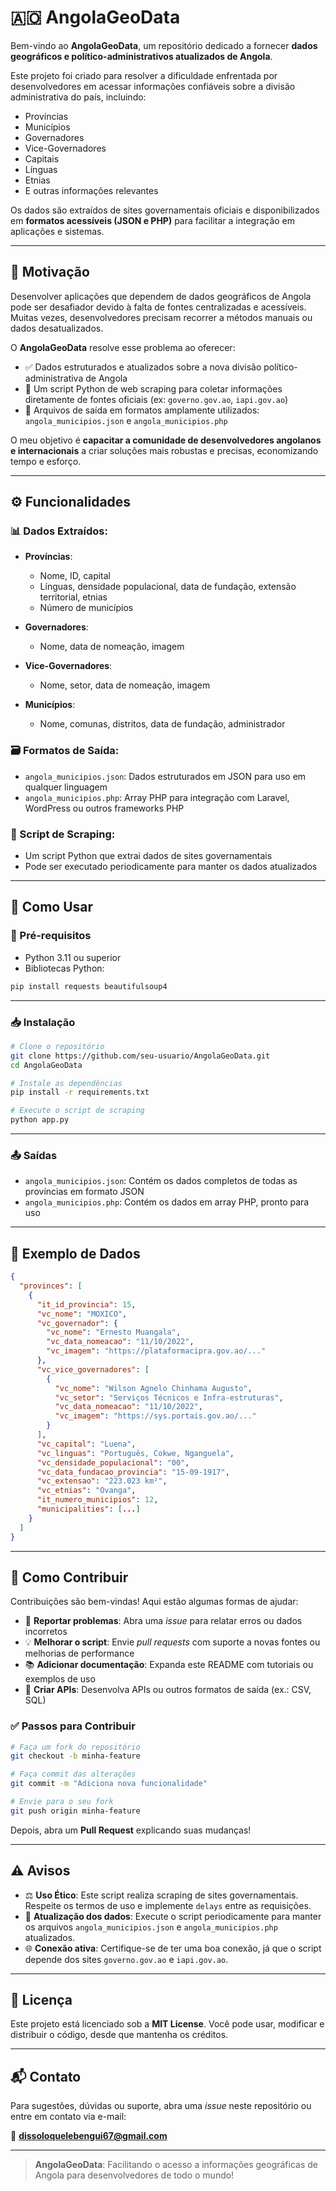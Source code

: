 # 🇦🇴 AngolaGeoData

Bem-vindo ao **AngolaGeoData**, um repositório dedicado a fornecer **dados geográficos e político-administrativos atualizados de Angola**.

Este projeto foi criado para resolver a dificuldade enfrentada por desenvolvedores em acessar informações confiáveis sobre a divisão administrativa do país, incluindo:

- Províncias
- Municípios
- Governadores
- Vice-Governadores
- Capitais
- Línguas
- Etnias
- E outras informações relevantes

Os dados são extraídos de sites governamentais oficiais e disponibilizados em **formatos acessíveis (JSON e PHP)** para facilitar a integração em aplicações e sistemas.

---

## 🎯 Motivação

Desenvolver aplicações que dependem de dados geográficos de Angola pode ser desafiador devido à falta de fontes centralizadas e acessíveis. Muitas vezes, desenvolvedores precisam recorrer a métodos manuais ou dados desatualizados.

O **AngolaGeoData** resolve esse problema ao oferecer:

- ✅ Dados estruturados e atualizados sobre a nova divisão político-administrativa de Angola
- 🐍 Um script Python de web scraping para coletar informações diretamente de fontes oficiais (ex: `governo.gov.ao`, `iapi.gov.ao`)
- 📁 Arquivos de saída em formatos amplamente utilizados: `angola_municipios.json` e `angola_municipios.php`

O meu objetivo é **capacitar a comunidade de desenvolvedores angolanos e internacionais** a criar soluções mais robustas e precisas, economizando tempo e esforço.

---

## ⚙️ Funcionalidades

### 📊 Dados Extraídos:

- **Províncias**:
  - Nome, ID, capital
  - Línguas, densidade populacional, data de fundação, extensão territorial, etnias
  - Número de municípios

- **Governadores**:
  - Nome, data de nomeação, imagem

- **Vice-Governadores**:
  - Nome, setor, data de nomeação, imagem

- **Municípios**:
  - Nome, comunas, distritos, data de fundação, administrador

### 🗃️ Formatos de Saída:

- `angola_municipios.json`: Dados estruturados em JSON para uso em qualquer linguagem
- `angola_municipios.php`: Array PHP para integração com Laravel, WordPress ou outros frameworks PHP

### 🧠 Script de Scraping:

- Um script Python que extrai dados de sites governamentais
- Pode ser executado periodicamente para manter os dados atualizados

---

## 🚀 Como Usar

### 📌 Pré-requisitos

- Python 3.11 ou superior
- Bibliotecas Python:
  
```bash
pip install requests beautifulsoup4
````

---

### 📥 Instalação

```bash
# Clone o repositório
git clone https://github.com/seu-usuario/AngolaGeoData.git
cd AngolaGeoData

# Instale as dependências
pip install -r requirements.txt

# Execute o script de scraping
python app.py
```

---

### 📤 Saídas

* `angola_municipios.json`: Contém os dados completos de todas as províncias em formato JSON
* `angola_municipios.php`: Contém os dados em array PHP, pronto para uso

---

## 🧾 Exemplo de Dados

```json
{
  "provinces": [
    {
      "it_id_provincia": 15,
      "vc_nome": "MOXICO",
      "vc_governador": {
        "vc_nome": "Ernesto Muangala",
        "vc_data_nomeacao": "11/10/2022",
        "vc_imagem": "https://plataformacipra.gov.ao/..."
      },
      "vc_vice_governadores": [
        {
          "vc_nome": "Wilson Agnelo Chinhama Augusto",
          "vc_setor": "Serviços Técnicos e Infra-estruturas",
          "vc_data_nomeacao": "11/10/2022",
          "vc_imagem": "https://sys.portais.gov.ao/..."
        }
      ],
      "vc_capital": "Luena",
      "vc_linguas": "Português, Cokwe, Nganguela",
      "vc_densidade_populacional": "00",
      "vc_data_fundacao_provincia": "15-09-1917",
      "vc_extensao": "223.023 km²",
      "vc_etnias": "Ovanga",
      "it_numero_municipios": 12,
      "municipalities": [...]
    }
  ]
}
```

---

## 🤝 Como Contribuir

Contribuições são bem-vindas! Aqui estão algumas formas de ajudar:

* 🐞 **Reportar problemas**: Abra uma *issue* para relatar erros ou dados incorretos
* 💡 **Melhorar o script**: Envie *pull requests* com suporte a novas fontes ou melhorias de performance
* 📚 **Adicionar documentação**: Expanda este README com tutoriais ou exemplos de uso
* 🔌 **Criar APIs**: Desenvolva APIs ou outros formatos de saída (ex.: CSV, SQL)

### ✅ Passos para Contribuir

```bash
# Faça um fork do repositório
git checkout -b minha-feature

# Faça commit das alterações
git commit -m "Adiciona nova funcionalidade"

# Envie para o seu fork
git push origin minha-feature
```

Depois, abra um **Pull Request** explicando suas mudanças!

---

## ⚠️ Avisos

* ⚖️ **Uso Ético**: Este script realiza scraping de sites governamentais. Respeite os termos de uso e implemente `delays` entre as requisições.
* 🔄 **Atualização dos dados**: Execute o script periodicamente para manter os arquivos `angola_municipios.json` e `angola_municipios.php` atualizados.
* 🌐 **Conexão ativa**: Certifique-se de ter uma boa conexão, já que o script depende dos sites `governo.gov.ao` e `iapi.gov.ao`.

---

## 📄 Licença

Este projeto está licenciado sob a **MIT License**. Você pode usar, modificar e distribuir o código, desde que mantenha os créditos.

---

## 📬 Contato

Para sugestões, dúvidas ou suporte, abra uma *issue* neste repositório ou entre em contato via e-mail:

📧 **[dissoloquelebengui67@gmail.com](mailto:dissoloquelebengui67@gmail.com)**

---

> **AngolaGeoData**: Facilitando o acesso a informações geográficas de Angola para desenvolvedores de todo o mundo!
